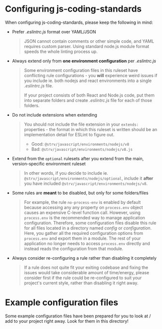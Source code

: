 # Configuring js-coding-standards

When configuring js-coding-standards, please keep the following in mind:

- Prefer _.eslintrc.js_ format over YAML/JSON
  > JSON cannot contain comments or other simple code, and YAML requires custom parser. Using standard node.js module format speeds the whole linting process up.

- Always extend only from **one environment configuration** per _.eslintrc.js_
  > Some environment configuration files in this ruleset have conflicting rule configurations - you **will** experience weird issues if you include ie. both nodejs and react environments into a single _.eslintrc.js_ file.
  >
  > If your project consists of both React and Node.js code, put them into separate folders and create _.eslintrc.js_ file for each of those folders.

- Do not include extensions when extending
  > You should not include the file extension in your `extends:` properties - the format in which this ruleset is written should be an implementation detail for ESLint to figure out.
  >
  > - Good: `@strv/javascript/environments/nodejs/v8`
  > - Bad: `@strv/javascript/environments/nodejs/v8.js`

- Extend from the `optional` rulesets after you extend from the main, version-specific environment ruleset
  > In other words, if you decide to include ie. `@strv/javascript/environments/nodejs/optional`, include it **after** you have included `@strv/javascript/environments/nodejs/v8`.

- Some rules are **meant** to be disabled, but only for some folders/files
  > For example, the rule `no-process-env` is enabled by default because accessing any any property on `process.env` object causes an expensive C-level function call. However, using `process.env` is the recommended way to manage application configuration. Therefore, some configuration files disable this rule for all files located in a directory named _config_ or _configuration_. Here, you gather all the required configuration options from `process.env` and export them in a module. The rest of your application no longer needs to access `process.env` directly and instead reads the configuration from that module.

- Always consider re-configuring a rule rather than disabling it completely
  > If a rule does not quite fit your exiting codebase and fixing the issues would take considerable amount of time/energy, please consider first if the rule could be re-configured to suit your project's current style, rather than disabling it right away.

# Example configuration files

Some example configuration files have been prepared for you to look at / add to your project right away. Look for them in this directory!
